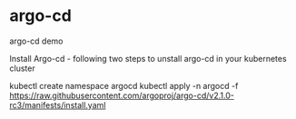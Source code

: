 # argo-cd
argo-cd demo

Install Argo-cd - following two steps to unstall argo-cd in your kubernetes cluster

kubectl create namespace argocd
kubectl apply -n argocd -f https://raw.githubusercontent.com/argoproj/argo-cd/v2.1.0-rc3/manifests/install.yaml
